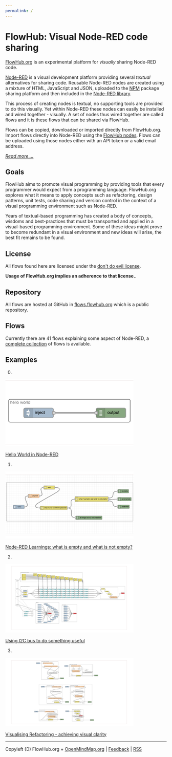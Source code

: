 ```yaml
---
permalink: /
---
```


# FlowHub: Visual Node-RED code sharing

[FlowHub.org](https://flowhub.org) is an experimental platform for *visually* sharing Node-RED code. 

[Node-RED](https://nodered.org) is a visual development platform providing several *textual* alternatives for sharing code. Reusable Node-RED nodes are created using a mixture of HTML, JavaScript and JSON, uploaded to the [NPM](https://npmjs.org) package sharing platform and then included in the [Node-RED library](https://flows.nodered.org/). 

This process of creating nodes is textual, no supporting tools are provided to do this visually. Yet within Node-RED these nodes can easily be installed and wired together - visually. A set of nodes thus wired together are called flows and it is these flows that can be shared via FlowHub.

Flows can be copied, downloaded or imported directly from FlowHub.org. Import flows directly into Node-RED using the [FlowHub nodes](https://flows.nodered.org/node/@gregoriusrippenstein/node-red-contrib-flowhub). Flows can be uploaded using those nodes either with an API token or a valid email address.

*[Read more ...](https://blog.openmindmap.org/blog/flowhub)*

## Goals

FlowHub aims to promote visual programming by providing tools that every programmer would expect from a programming language. FlowHub.org explores what it means to apply concepts such as refactoring, design patterns, unit tests, code sharing and version control in the context of a visual programming environment such as Node-RED. 

Years of textual-based programming has created a body of concepts, wisdoms and best-practices that must be transported and applied in a visual-based programming environment. Some of these ideas might prove to become redundant in a visual environment and new ideas will arise, the best fit remains to be found.

## License

All flows found here are licensed under the [don't do evil license](https://raw.githubusercontent.com/gorenje/flows.flowhub.org/main/LICENSE).

**Usage of FlowHub.org implies an adherence to that license.**.

## Repository

All flows are hosted at GitHub in [flows.flowhub.org](https://github.com/gorenje/flows.flowhub.org) which is a public repository.


## Flows

Currently there are 41 flows explaining some aspect of Node-RED, a [complete collection](https://flows.flowhub.org/feed.xml) of flows is available.

## Examples

0)

<a href="https://flowhub.org/f/7bac2d969ad2969f"><img src="https://raw.githubusercontent.com/gorenje/flows.flowhub.org/main/7bac2d969ad2969f/preview.png" width="400"/></a>

[Hello World in Node-RED](https://flowhub.org/f/7bac2d969ad2969f)


1)

<a href="https://flowhub.org/f/431fa52279b0d11b"><img src="https://raw.githubusercontent.com/gorenje/flows.flowhub.org/main/431fa52279b0d11b/preview.png" width="400"/></a>

[Node-RED Learnings: what is empty and what is not empty?](https://flowhub.org/f/431fa52279b0d11b)


2)

<a href="https://flowhub.org/f/be2109bba90b6c5a"><img src="https://raw.githubusercontent.com/gorenje/flows.flowhub.org/main/be2109bba90b6c5a/preview.png" width="400"/></a>

[Using I2C bus to do something useful](https://flowhub.org/f/be2109bba90b6c5a)


3)

<a href="https://flowhub.org/f/0e07ddb58be5f031"><img src="https://raw.githubusercontent.com/gorenje/flows.flowhub.org/main/0e07ddb58be5f031/preview.png" width="400"/></a>

[Visualising Refactoring - achieving visual clarity](https://flowhub.org/f/0e07ddb58be5f031)


---
Copyleft (Ɔ) FlowHub.org + [OpenMindMap.org](https://blog.openmindmap.org) | [Feedback](mailto:feedback.frontpage@flowhub.org) | [RSS](https://flows.flowhub.org/feed.xml)
